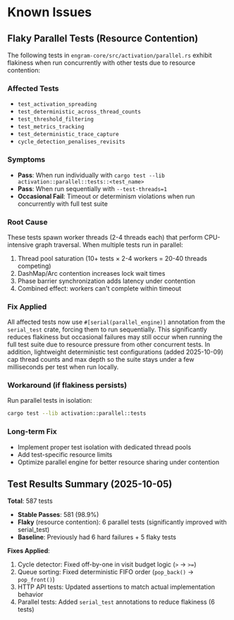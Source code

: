 # Known Issues

## Flaky Parallel Tests (Resource Contention)

The following tests in `engram-core/src/activation/parallel.rs` exhibit flakiness when run concurrently with other tests due to resource contention:

### Affected Tests
- `test_activation_spreading`
- `test_deterministic_across_thread_counts`
- `test_threshold_filtering`
- `test_metrics_tracking`
- `test_deterministic_trace_capture`
- `cycle_detection_penalises_revisits`

### Symptoms
- **Pass**: When run individually with `cargo test --lib activation::parallel::tests::<test_name>`
- **Pass**: When run sequentially with `--test-threads=1`
- **Occasional Fail**: Timeout or determinism violations when run concurrently with full test suite

### Root Cause
These tests spawn worker threads (2-4 threads each) that perform CPU-intensive graph traversal. When multiple tests run in parallel:
1. Thread pool saturation (10+ tests × 2-4 workers = 20-40 threads competing)
2. DashMap/Arc contention increases lock wait times
3. Phase barrier synchronization adds latency under contention
4. Combined effect: workers can't complete within timeout

### Fix Applied
All affected tests now use `#[serial(parallel_engine)]` annotation from the `serial_test` crate, forcing them to run sequentially. This significantly reduces flakiness but occasional failures may still occur when running the full test suite due to resource pressure from other concurrent tests. In addition, lightweight deterministic test configurations (added 2025-10-09) cap thread counts and max depth so the suite stays under a few milliseconds per test when run locally.

### Workaround (if flakiness persists)
Run parallel tests in isolation:
```bash
cargo test --lib activation::parallel::tests
```

### Long-term Fix
- Implement proper test isolation with dedicated thread pools
- Add test-specific resource limits
- Optimize parallel engine for better resource sharing under contention

## Test Results Summary (2025-10-05)

**Total**: 587 tests
- **Stable Passes**: 581 (98.9%)
- **Flaky** (resource contention): 6 parallel tests (significantly improved with serial_test)
- **Baseline**: Previously had 6 hard failures + 5 flaky tests

**Fixes Applied**:
1. Cycle detector: Fixed off-by-one in visit budget logic (`>` → `>=`)
2. Queue sorting: Fixed deterministic FIFO order (`pop_back()` → `pop_front()`)
3. HTTP API tests: Updated assertions to match actual implementation behavior
4. Parallel tests: Added `serial_test` annotations to reduce flakiness (6 tests)
